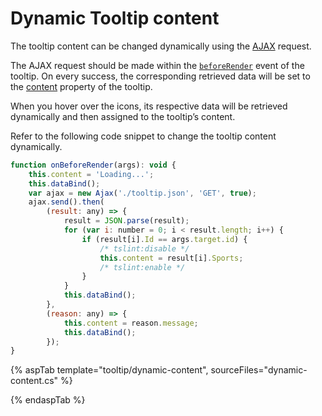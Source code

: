 # Dynamic Tooltip content

The tooltip content can be changed dynamically using the [AJAX](https://ej2.syncfusion.com/documentation/base/api-ajax.html?lang=typescript) request.

The AJAX request should be made within the [`beforeRender`](https://ej2.syncfusion.com/documentation/tooltip/api-tooltip.html?lang=typescript#beforerender) event of the tooltip. On every success, the corresponding retrieved data will be set to the [content](https://ej2.syncfusion.com/documentation/tooltip/api-tooltip.html?lang=typescript#content) property of the tooltip.

When you hover over the icons, its respective data will be retrieved dynamically and then assigned to the tooltip’s content.

Refer to the following code snippet to change the tooltip content dynamically.

```js
function onBeforeRender(args): void {
    this.content = 'Loading...';
    this.dataBind();
    var ajax = new Ajax('./tooltip.json', 'GET', true);
    ajax.send().then(
        (result: any) => {
            result = JSON.parse(result);
            for (var i: number = 0; i < result.length; i++) {
                if (result[i].Id == args.target.id) {
                    /* tslint:disable */
                    this.content = result[i].Sports;
                    /* tslint:enable */
                }
            }
            this.dataBind();
        },
        (reason: any) => {
            this.content = reason.message;
            this.dataBind();
        });
}
```

{% aspTab template="tooltip/dynamic-content", sourceFiles="dynamic-content.cs" %}

{% endaspTab %}